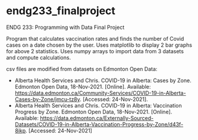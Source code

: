 # endg233_finalproject
ENDG 233: Programming with Data  Final Project

Program that calculates vaccination rates and finds the number of Covid cases
on a date chosen by the user. Uses matplotlib to display 2 bar graphs for above
2 statistics. Uses numpy arrays to import data from 3 datasets and compute calculations. 

csv files are modified from datasets on Edmonton Open Data:
- Alberta Health Services and Chris. COVID-19 in Alberta: Cases by Zone. Edmonton Open Data, 18-Nov-2021. [Online]. Available:
https://data.edmonton.ca/Community-Services/COVID-19-in-Alberta-Cases-by-Zone/jmcu-tz8y. [Accessed: 24-Nov-2021].
- Alberta Health Services and Chris. COVID-19 in Alberta: Vaccination Progress by Zone. Edmonton Open Data, 18-Nov-2021. [Online].
Available: https://data.edmonton.ca/Externally-Sourced-Datasets/COVID-19-in-Alberta-Vaccination-Progress-by-Zone/d43f-8ikp. [Accessed:
24-Nov-2021]
